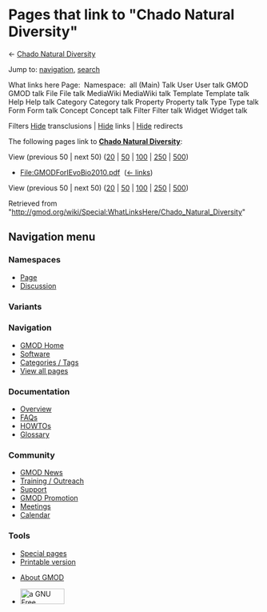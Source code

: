 <div id="mw-page-base" class="noprint">

</div>

<div id="mw-head-base" class="noprint">

</div>

<div id="content" class="mw-body" role="main">

<span id="top"></span>

<div id="mw-js-message" style="display:none;">

</div>



# <span dir="auto">Pages that link to "Chado Natural Diversity"</span>

<div id="bodyContent">

<div id="contentSub">

← <a
href="/mediawiki/index.php?title=Chado_Natural_Diversity&amp;redirect=no"
class="mw-redirect" title="Chado Natural Diversity">Chado Natural
Diversity</a>

</div>

<div id="jump-to-nav" class="mw-jump">

Jump to: [navigation](#mw-navigation), [search](#p-search)

</div>

<div id="mw-content-text">

What links here Page:  Namespace:  all (Main) Talk User User talk GMOD
GMOD talk File File talk MediaWiki MediaWiki talk Template Template talk
Help Help talk Category Category talk Property Property talk Type Type
talk Form Form talk Concept Concept talk Filter Filter talk Widget
Widget talk

Filters
[Hide](/mediawiki/index.php?title=Special:WhatLinksHere/Chado_Natural_Diversity&hidetrans=1 "Special:WhatLinksHere/Chado Natural Diversity")
transclusions \|
[Hide](/mediawiki/index.php?title=Special:WhatLinksHere/Chado_Natural_Diversity&hidelinks=1 "Special:WhatLinksHere/Chado Natural Diversity")
links \|
[Hide](/mediawiki/index.php?title=Special:WhatLinksHere/Chado_Natural_Diversity&hideredirs=1 "Special:WhatLinksHere/Chado Natural Diversity")
redirects

The following pages link to
**<a href="/wiki/Chado_Natural_Diversity" class="mw-redirect"
title="Chado Natural Diversity">Chado Natural Diversity</a>**:

View (previous 50 \| next 50)
([20](/mediawiki/index.php?title=Special:WhatLinksHere/Chado_Natural_Diversity&limit=20 "Special:WhatLinksHere/Chado Natural Diversity")
\|
[50](/mediawiki/index.php?title=Special:WhatLinksHere/Chado_Natural_Diversity&limit=50 "Special:WhatLinksHere/Chado Natural Diversity")
\|
[100](/mediawiki/index.php?title=Special:WhatLinksHere/Chado_Natural_Diversity&limit=100 "Special:WhatLinksHere/Chado Natural Diversity")
\|
[250](/mediawiki/index.php?title=Special:WhatLinksHere/Chado_Natural_Diversity&limit=250 "Special:WhatLinksHere/Chado Natural Diversity")
\|
[500](/mediawiki/index.php?title=Special:WhatLinksHere/Chado_Natural_Diversity&limit=500 "Special:WhatLinksHere/Chado Natural Diversity"))

- [File:GMODForIEvoBio2010.pdf](/wiki/File:GMODForIEvoBio2010.pdf "File:GMODForIEvoBio2010.pdf")
  ‎ <span class="mw-whatlinkshere-tools">([←
  links](/mediawiki/index.php?title=Special:WhatLinksHere&target=File%3AGMODForIEvoBio2010.pdf "Special:WhatLinksHere"))</span>

View (previous 50 \| next 50)
([20](/mediawiki/index.php?title=Special:WhatLinksHere/Chado_Natural_Diversity&limit=20 "Special:WhatLinksHere/Chado Natural Diversity")
\|
[50](/mediawiki/index.php?title=Special:WhatLinksHere/Chado_Natural_Diversity&limit=50 "Special:WhatLinksHere/Chado Natural Diversity")
\|
[100](/mediawiki/index.php?title=Special:WhatLinksHere/Chado_Natural_Diversity&limit=100 "Special:WhatLinksHere/Chado Natural Diversity")
\|
[250](/mediawiki/index.php?title=Special:WhatLinksHere/Chado_Natural_Diversity&limit=250 "Special:WhatLinksHere/Chado Natural Diversity")
\|
[500](/mediawiki/index.php?title=Special:WhatLinksHere/Chado_Natural_Diversity&limit=500 "Special:WhatLinksHere/Chado Natural Diversity"))

</div>

<div class="printfooter">

Retrieved from
"<http://gmod.org/wiki/Special:WhatLinksHere/Chado_Natural_Diversity>"

</div>

<div id="catlinks" class="catlinks catlinks-allhidden">

</div>

<div class="visualClear">

</div>

</div>

</div>

<div id="mw-navigation">

## Navigation menu

<div id="mw-head">



<div id="left-navigation">

<div id="p-namespaces" class="vectorTabs" role="navigation"
aria-labelledby="p-namespaces-label">

### Namespaces

- <span id="ca-nstab-main"><a href="/wiki/Chado_Natural_Diversity" accesskey="c"
  title="View the content page [c]">Page</a></span>
- <span id="ca-talk"><a
  href="/mediawiki/index.php?title=Talk:Chado_Natural_Diversity&amp;action=edit&amp;redlink=1"
  accesskey="t"
  title="Discussion about the content page [t]">Discussion</a></span>

</div>

<div id="p-variants" class="vectorMenu emptyPortlet" role="navigation"
aria-labelledby="p-variants-label">

### 

### Variants[](#)

<div class="menu">

</div>

</div>

</div>

<div id="right-navigation">





</div>



</div>

</div>

</div>

<div id="mw-panel">

<div id="p-logo" role="banner">

<a href="/wiki/Main_Page"
style="background-image: url(http://gmod.org/images/GMOD-cogs.png);"
title="Visit the main page"></a>

</div>

<div id="p-Navigation" class="portal" role="navigation"
aria-labelledby="p-Navigation-label">

### Navigation

<div class="body">

- <span id="n-GMOD-Home">[GMOD Home](/wiki/Main_Page)</span>
- <span id="n-Software">[Software](/wiki/GMOD_Components)</span>
- <span id="n-Categories-.2F-Tags">[Categories /
  Tags](/wiki/Categories)</span>
- <span id="n-View-all-pages">[View all
  pages](/wiki/Special:AllPages)</span>

</div>

</div>

<div id="p-Documentation" class="portal" role="navigation"
aria-labelledby="p-Documentation-label">

### Documentation

<div class="body">

- <span id="n-Overview">[Overview](/wiki/Overview)</span>
- <span id="n-FAQs">[FAQs](/wiki/Category:FAQ)</span>
- <span id="n-HOWTOs">[HOWTOs](/wiki/Category:HOWTO)</span>
- <span id="n-Glossary">[Glossary](/wiki/Glossary)</span>

</div>

</div>

<div id="p-Community" class="portal" role="navigation"
aria-labelledby="p-Community-label">

### Community

<div class="body">

- <span id="n-GMOD-News">[GMOD News](/wiki/GMOD_News)</span>
- <span id="n-Training-.2F-Outreach">[Training /
  Outreach](/wiki/Training_and_Outreach)</span>
- <span id="n-Support">[Support](/wiki/Support)</span>
- <span id="n-GMOD-Promotion">[GMOD
  Promotion](/wiki/GMOD_Promotion)</span>
- <span id="n-Meetings">[Meetings](/wiki/Meetings)</span>
- <span id="n-Calendar">[Calendar](/wiki/Calendar)</span>

</div>

</div>

<div id="p-tb" class="portal" role="navigation"
aria-labelledby="p-tb-label">

### Tools

<div class="body">

- <span id="t-specialpages"><a href="/wiki/Special:SpecialPages" accesskey="q"
  title="A list of all special pages [q]">Special pages</a></span>
- <span id="t-print"><a
  href="/mediawiki/index.php?title=Special:WhatLinksHere/Chado_Natural_Diversity&amp;printable=yes"
  rel="alternate" accesskey="p"
  title="Printable version of this page [p]">Printable version</a></span>

</div>

</div>

</div>

</div>

<div id="footer" role="contentinfo">

- <span id="footer-places-about">[About
  GMOD](/wiki/GMOD:About "GMOD:About")</span>

<!-- -->

- <span id="footer-copyrightico">[<img src="http://www.gnu.org/graphics/gfdl-logo-small.png" width="88"
  height="31" alt="a GNU Free Documentation License" />](http://www.gnu.org/licenses/fdl-1.3.html)</span>


<div style="clear:both">

</div>

</div>
